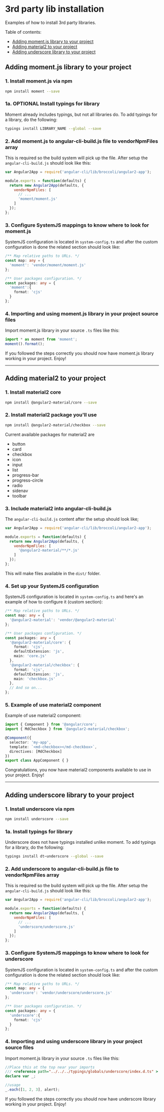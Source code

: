 # 3rd party lib installation

Examples of how to install 3rd party libraries.

Table of contents:
- [Adding moment.js library to your project](#adding-momentjs-library-to-your-project)
- [Adding material2 to your project](#adding-material2-to-your-project)
- [Adding underscore library to your project](#adding-underscore-library-to-your-project)

## Adding moment.js library to your project

### 1. Install moment.js via npm

```bash
npm install moment --save
```

### 1a. **OPTIONAL** Install typings for library

Moment already includes typings, but not all libraries do. To add typings for a library, do the following:

```bash
typings install LIBRARY_NAME --global --save
```

### 2. Add moment.js to angular-cli-build.js file to vendorNpmFiles array

This is required so the build system will pick up the file. After setup the `angular-cli-build.js` should look like this:

```js
var Angular2App = require('angular-cli/lib/broccoli/angular2-app');

module.exports = function(defaults) {
  return new Angular2App(defaults, {
    vendorNpmFiles: [
      // ...
      'moment/moment.js'
    ]
  });
};
```

### 3. Configure SystemJS mappings to know where to look for moment.js

SystemJS configuration is located in `system-config.ts` and after the custom configuration is done the related section should look like:

```ts
/** Map relative paths to URLs. */
const map: any = {
  'moment': 'vendor/moment/moment.js'
};

/** User packages configuration. */
const packages: any = {
  'moment':{
    format: 'cjs'
  }
};
```

### 4. Importing and using moment.js library in your project source files

Import moment.js library in your source `.ts` files like this:

```ts
import * as moment from 'moment';
moment().format();
```

If you followed the steps correctly you should now have moment.js library working in your project. Enjoy!

___

## Adding material2 to your project

### 1. Install material2 core

```bash
npm install @angular2-material/core --save
```

### 2. Install material2 package you'll use

```bash
npm install @angular2-material/checkbox --save
```

Current available packages for material2 are
- button
- card
- checkbox
- icon
- input
- list
- progress-bar
- progress-circle
- radio
- sidenav
- toolbar

### 3. Include material2 into angular-cli-build.js

The `angular-cli-build.js` content after the setup should look like;

```js
var Angular2App = require('angular-cli/lib/broccoli/angular2-app');

module.exports = function(defaults) {
  return new Angular2App(defaults, {
    vendorNpmFiles: [
      '@angular2-material/**/*.js'
    ]
  });
};
```

This will make files available in the `dist/` folder.

### 4. Set up your SystemJS configuration

SystemJS configuration is located in `system-config.ts` and here's an example of how to configure it (custom section):

```ts
/** Map relative paths to URLs. */
const map: any = {
  '@angular2-material': 'vendor/@angular2-material'
};

/** User packages configuration. */
const packages: any = {
  '@angular2-material/core': {
    format: 'cjs',
    defaultExtension: 'js',
    main: 'core.js'
  },
  '@angular2-material/checkbox': {
    format: 'cjs',
    defaultExtension: 'js',
    main: 'checkbox.js'
  },
  // And so on...
};
```

### 5. Example of use material2 component

Example of use material2 component:

```ts
import { Component } from '@angular/core';
import { MdCheckbox } from '@angular2-material/checkbox';

@Component({
  selector: 'my-app',
  template: `<md-checkbox></md-checkbox>`,
  directives: [MdCheckbox]
})
export class AppComponent { }
```

Congratulations, you now have material2 components available to use in your project. Enjoy!

___

## Adding underscore library to your project

### 1. Install underscore via npm

```bash
npm install underscore --save
```

### 1a. Install typings for library

Underscore does not have typings installed unlike moment. To add typings for a library, do the following:

```bash
typings install dt~underscore --global --save
```

### 2. Add underscore to angular-cli-build.js file to vendorNpmFiles array

This is required so the build system will pick up the file. After setup the `angular-cli-build.js` should look like this:

```js
var Angular2App = require('angular-cli/lib/broccoli/angular2-app');

module.exports = function(defaults) {
  return new Angular2App(defaults, {
    vendorNpmFiles: [
      // ...
      'underscore/underscore.js'
    ]
  });
};
```

### 3. Configure SystemJS mappings to know where to look for underscore

SystemJS configuration is located in `system-config.ts` and after the custom configuration is done the related section should look like:

```ts
/** Map relative paths to URLs. */
const map: any = {
  'underscore': 'vendor/underscore/underscore.js'
};

/** User packages configuration. */
const packages: any = {
  'underscore':{
    format: 'cjs'
  }
};
```

### 4. Importing and using underscore library in your project source files

Import moment.js library in your source `.ts` files like this:

```ts
//Place this at the top near your imports
/// <reference path="../../../typings/globals/underscore/index.d.ts" >
declare var _;

//usage
_.each([1, 2, 3], alert);
```

If you followed the steps correctly you should now have underscore library working in your project. Enjoy!